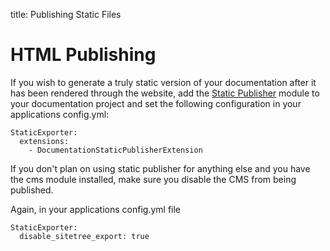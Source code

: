 title: Publishing Static Files

# HTML Publishing

If you wish to generate a truly static version of your documentation after it 
has been rendered through the website, add the [Static Publisher](https://github.com/silverstripe-labs/silverstripe-staticpublisher) 
module to your documentation project and set the following configuration in your 
applications config.yml:

```
StaticExporter:
  extensions:
    - DocumentationStaticPublisherExtension
```

If you don't plan on using static publisher for anything else and you have the 
cms module installed, make sure you disable the CMS from being published. 

Again, in your applications config.yml file

```
StaticExporter:
  disable_sitetree_export: true
```